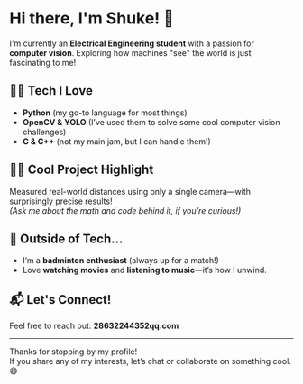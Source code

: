 # Hi there, I'm Shuke! 👋

I'm currently an **Electrical Engineering student** with a passion for **computer vision**. Exploring how machines "see" the world is just fascinating to me!

## 👨‍💻 Tech I Love
- **Python** (my go-to language for most things)
- **OpenCV & YOLO** (I’ve used them to solve some cool computer vision challenges)
- **C & C++** (not my main jam, but I can handle them!)

## 🕵️‍♂️ Cool Project Highlight
Measured real-world distances using only a single camera—with surprisingly precise results!  
*(Ask me about the math and code behind it, if you’re curious!)*

## 🎾 Outside of Tech...
- I’m a **badminton enthusiast** (always up for a match!)
- Love **watching movies** and **listening to music**—it’s how I unwind.

## 📬 Let's Connect!
Feel free to reach out: **28632244352qq.com**

---

Thanks for stopping by my profile!  
If you share any of my interests, let’s chat or collaborate on something cool. 😄
